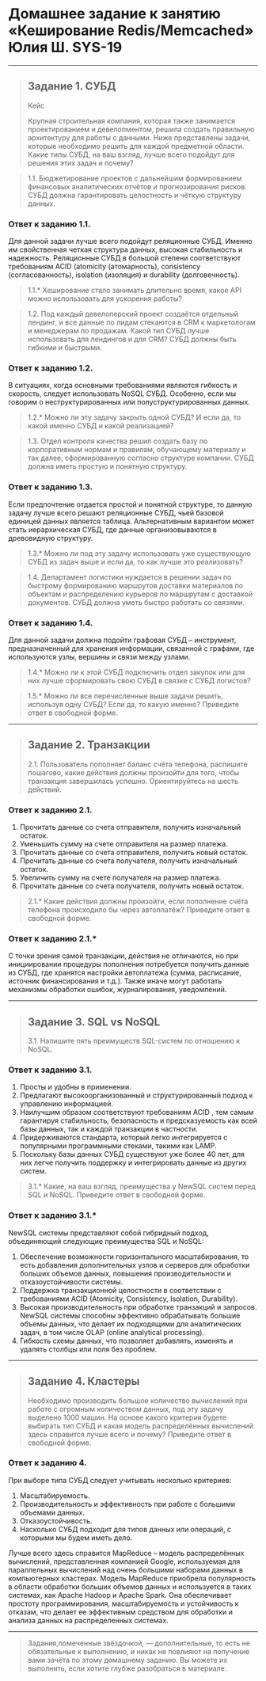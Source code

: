 # Домашнее задание к занятию «Кеширование Redis/Memcached» Юлия Ш. SYS-19

---

> ## Задание 1. СУБД
> 
> Кейс
> 
> Крупная строительная компания, которая также занимается проектированием и девелопментом, решила создать правильную архитектуру для работы с данными. Ниже представлены задачи, которые необходимо решить для каждой предметной области.
> Какие типы СУБД, на ваш взгляд, лучше всего подойдут для решения этих задач и почему?

> 1.1. Бюджетирование проектов с дальнейшим формированием финансовых аналитических отчётов и прогнозирования рисков. СУБД должна гарантировать целостность и чёткую структуру данных.

### Ответ к заданию 1.1.
Для данной задачи лучше всего подойдут реляционные СУБД.
Именно им свойственная четкая структура данных, высокая стабильность и надежность. 
Реляционные СУБД в большой степени соответствуют требованиям ACID (atomicity (атомарность), consistency (согласованность), isolation (изоляция) и durability (долговечность). 

> 1.1.* Хеширование стало занимать длительно время, какое API можно использовать для ускорения работы?

> 1.2. Под каждый девелоперский проект создаётся отдельный лендинг, и все данные по лидам стекаются в CRM к маркетологам и менеджерам по продажам. Какой тип СУБД лучше использовать для лендингов и для CRM? СУБД должны быть гибкими и быстрыми.

### Ответ к заданию 1.2.
В ситуациях, когда основными требованиями являются гибкость и скорость, следует использовать NoSQL СУБД. Особенно, если мы говорим о неструктурированных или полуструктурированных данных.

> 1.2.* Можно ли эту задачу закрыть одной СУБД? И если да, то какой именно СУБД и какой реализацией?

> 1.3. Отдел контроля качества решил создать базу по корпоративным нормам и правилам, обучающему материалу и так далее, сформированную согласно структуре компании. СУБД должна иметь простую и понятную структуру.

### Ответ к заданию 1.3.
Если предпочтение отдается простой и понятной структуре, то данную задачу лучше всего решают реляционные СУБД, чьей базовой единицей данных является таблица. Альтернативным вариантом может стать иерархическая СУБД, где данные организовываются в древовидную структуру.

> 1.3.* Можно ли под эту задачу использовать уже существующую СУБД из задач выше и если да, то как лучше это реализовать?

> 1.4. Департамент логистики нуждается в решении задач по быстрому формированию маршрутов доставки материалов по объектам и распределению курьеров по маршрутам с доставкой документов. СУБД должна уметь быстро работать со связями.

### Ответ к заданию 1.4.
Для данной задачи должна подойти графовая СУБД – инструмент, предназначенный для хранения информации, связанной с графами, где используются узлы, вершины и связи между узлами.

> 1.4.* Можно ли к этой СУБД подключить отдел закупок или для них лучше сформировать свою СУБД в связке с СУБД логистов?

> 1.5.* Можно ли все перечисленные выше задачи решить, используя одну СУБД? Если да, то какую именно?
> Приведите ответ в свободной форме.

---

> ## Задание 2. Транзакции
> 2.1. Пользователь пополняет баланс счёта телефона, распишите пошагово, какие действия должны произойти для того, чтобы транзакция завершилась успешно. Ориентируйтесь на шесть действий.

### Ответ к заданию 2.1.
1.	Прочитать данные со счета отправителя, получить изначальный остаток.
2.	Уменьшить сумму на счете отправителя на размер платежа.
3.	Прочитать данные со счета отправителя, получить новый остаток.
4.	Прочитать данные со счета получателя, получить изначальный остаток.
5.	Увеличить сумму на счете получателя на размер платежа.
6.	Прочитать данные со счета получателя, получить новый остаток.

> 2.1.* Какие действия должны произойти, если пополнение счёта телефона происходило бы через автоплатёж?
> Приведите ответ в свободной форме.

### Ответ к заданию 2.1.*
С точки зрения самой транзакции, действия не отличаются, но при инициировании процедуры пополнения потребуется получить данные из СУБД, где хранятся настройки автоплатежа (сумма, расписание, источник финансирования и т.д.). Также иначе могут работать механизмы обработки ошибок, журналирования, уведомлений.

---

> ## Задание 3. SQL vs NoSQL
> 3.1. Напишите пять преимуществ SQL-систем по отношению к NoSQL.

### Ответ к заданию 3.1.
1.	Просты и удобны в применении.
2.	Предлагают высокоорганизованный и структурированный подход к управлению информацией. 
3.	Наилучшим образом соответствуют требованиям ACID , тем самым гарантируя стабильность, безопасность и предсказуемость как всей базы данных, так и каждой транзакции в частности.
4.	Придерживаются стандарта, который легко интегрируется с популярными программными стеками, такими как LAMP.
5.	Поскольку базы данных СУБД существуют уже более 40 лет, для них легче получить поддержку и интегрировать данные из других систем.

> 3.1.* Какие, на ваш взгляд, преимущества у NewSQL систем перед SQL и NoSQL.
> Приведите ответ в свободной форме.

### Ответ к заданию 3.1.*
NewSQL системы представляют собой гибридный подход, объединяющий следующие преимущества SQL и NoSQL:
1.	Обеспечение возможности горизонтального масштабирования, то есть добавления дополнительных узлов и серверов для обработки больших объемов данных, повышения производительности и отказоустойчивости системы.
2.	Поддержка транзакционной целостности в соответствии с требованиями ACID (Atomicity, Consistency, Isolation, Durability). 
3.	Высокая производительность при обработке транзакций и запросов. NewSQL системы способны эффективно обрабатывать большие объемы данных, что делает их подходящими для аналитических задач, в том числе OLAP (online analytical processing).
4.	Гибкость схемы данных, что позволяет добавлять, изменять и удалять столбцы или поля без проблем.

---

> ## Задание 4. Кластеры
> Необходимо производить большое количество вычислений при работе с огромным количеством данных, под эту задачу выделено 1000 машин.
> На основе какого критерия будете выбирать тип СУБД и какая модель распределённых вычислений здесь справится лучше всего и почему?
> Приведите ответ в свободной форме.

### Ответ к заданию 4.
При выборе типа СУБД следует учитывать несколько критериев:
1.	Масштабируемость.
2.	Производительность и эффективность при работе с большими объемами данных.
3.	Отказоустойчивость.
4.	Насколько СУБД подходит для типов данных или операций, с которыми мы будем иметь дело.

Лучше всего здесь справится MapReduce – модель распределённых вычислений, представленная компанией Google, используемая для параллельных вычислений над очень большими наборами данных в компьютерных кластерах.
Модель MapReduce приобрела популярность в области обработки больших объемов данных и используется в таких системах, как Apache Hadoop и Apache Spark. Она обеспечивает простоту программирования, масштабируемость и устойчивость к отказам, что делает ее эффективным средством для обработки и анализа данных на распределенных системах.

---

> Задания,помеченные звёздочкой, — дополнительные, то есть не обязательные к выполнению, и никак не повлияют на получение вами зачёта по этому домашнему заданию. Вы можете их выполнить, если хотите глубже разобраться в материале.
